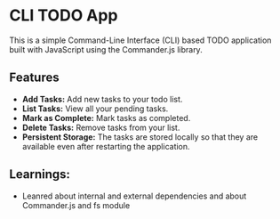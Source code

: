 # CLI TODO App

This is a simple Command-Line Interface (CLI) based TODO application built with JavaScript using the Commander.js library.

## Features

- **Add Tasks:** Add new tasks to your todo list.
- **List Tasks:** View all your pending tasks.
- **Mark as Complete:** Mark tasks as completed.
- **Delete Tasks:** Remove tasks from your list.
- **Persistent Storage:** The tasks are stored locally so that they are available even after restarting the application.


## Learnings:
- Leanred about internal and external dependencies and about Commander.js and fs module
